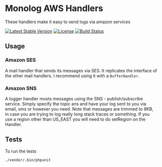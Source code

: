 # Monolog AWS Handlers

These handlers make it easy to send logs via amazon services

[![Latest Stable Version](https://poser.pugx.org/mcfedr/monolog-aws/v/stable.png)](https://packagist.org/packages/mcfedr/monolog-aws)
[![License](https://poser.pugx.org/mcfedr/monolog-aws/license.png)](https://packagist.org/packages/mcfedr/monolog-aws)
[![Build Status](https://travis-ci.org/mcfedr/monolog-aws.svg?branch=master)](https://travis-ci.org/mcfedr/monolog-aws)

## Usage

### Amazon SES

A mail handler that sends its messages via SES.
It replicates the interface of the other mail handlers. I recommend using it with a `BufferHandler`.

### Amazon SNS

A logger handler mosts messages using the SNS - publish/subscribe service.
Simply specify the topic ans and have your log sent to you via email, sms or however you need.
Note that messages are trimmed to 8KB, in case you are trying to log really long stack traces or something.
If you use a region other than US_EAST you will need to do setRegion on the Handler.

## Tests

To run the tests

```bash
./vendor/.bin/phpunit
```
